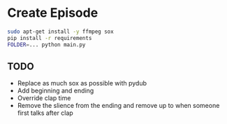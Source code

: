 # Create Episode

```sh
sudo apt-get install -y ffmpeg sox
pip install -r requirements
FOLDER=... python main.py
```

## TODO

* Replace as much sox as possible with pydub
* Add beginning and ending
* Override clap time
* Remove the slience from the ending and remove up to when someone first talks after clap
